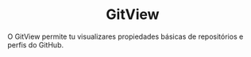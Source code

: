 <h1 align="center">GitView</h1>
<p align"center">O GitView permite tu visualizares propiedades básicas de repositórios e perfis do GitHub.</p>
